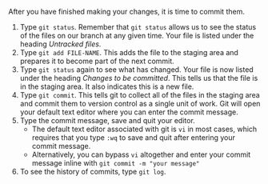 After you have finished making your changes, it is time to commit them.

1. Type `git status`. Remember that `git status` allows us to see the status of the files on our branch at any given time.
Your file is listed under the heading _Untracked files_.
1. Type `git add FILE-NAME`. This adds the file to the staging area and prepares it to become part of the next commit.
1. Type `git status` again to see what has changed. Your file is now listed under the heading _Changes to be committed_. This tells us that the file is in the staging area. It also indicates this is a new file.
1. Type `git commit`. This tells git to collect all of the files in the staging area and commit them to version control as a single unit of work. Git will open your default text editor where you can enter the commit message.
1. Type the commit message, save and quit your editor.
    - The default text editor associated with git is `vi` in most cases, which requires that you type `:wq` to save and quit after entering your commit message.
    - Alternatively, you can bypass `vi` altogether and enter your commit message inline with `git commit -m "your message"`
1. To see the history of commits, type `git log`.
